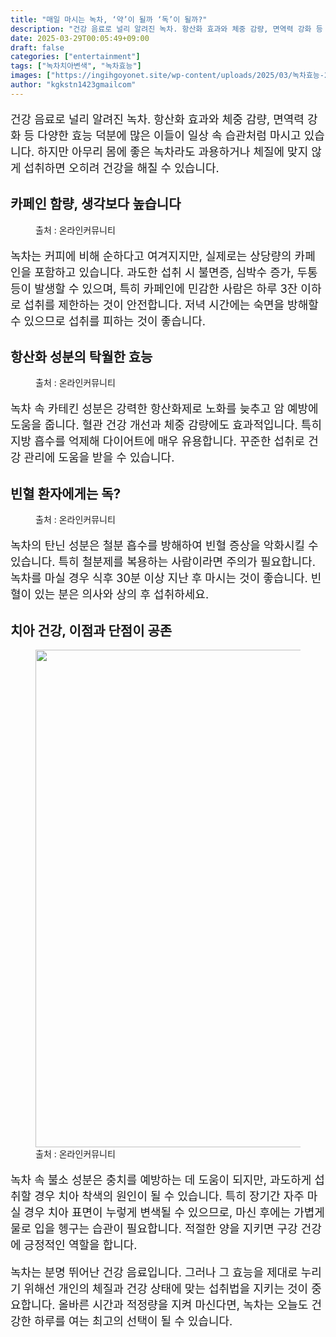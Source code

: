 ```yaml
---
title: "매일 마시는 녹차, ‘약’이 될까 ‘독’이 될까?"
description: "건강 음료로 널리 알려진 녹차. 항산화 효과와 체중 감량, 면역력 강화 등 다양한 효능 덕분에 많은 이들이 일상 속 습관처럼 마시고 있습니다. 하지만 아무리 몸에 좋은 녹차라도 과용하거나 체질에 맞지 않게 섭취하면 오히려 건강을 해칠 수 있습니다."
date: 2025-03-29T00:05:49+09:00
draft: false
categories: ["entertainment"]
tags: ["녹차치아변색", "녹차효능"]
images: ["https://ingihgoyonet.site/wp-content/uploads/2025/03/녹차효능-2-1024x683.jpg", "https://ingihgoyonet.site/wp-content/uploads/2025/03/녹차효과-683x1024.jpg", "https://ingihgoyonet.site/wp-content/uploads/2025/03/녹차부작용-1020x1024.jpg", "https://ingihgoyonet.site/wp-content/uploads/2025/03/녹차-2-683x1024.jpg"]
author: "kgkstn1423gmailcom"
---
```


<p style="font-size:18px">건강 음료로 널리 알려진 녹차. 항산화 효과와 체중 감량, 면역력 강화 등 다양한 효능 덕분에 많은 이들이 일상 속 습관처럼 마시고 있습니다. 하지만 아무리 몸에 좋은 녹차라도 과용하거나 체질에 맞지 않게 섭취하면 오히려 건강을 해칠 수 있습니다. </p> <h2 >카페인 함량, 생각보다 높습니다</h2> <figure ><img src="https://ingihgoyonet.site/wp-content/uploads/2025/03/녹차효능-2-1024x683.jpg" alt="" style="aspect-ratio:16/9;object-fit:cover"/><figcaption >출처 : 온라인커뮤니티</figcaption></figure> <p style="font-size:18px">녹차는 커피에 비해 순하다고 여겨지지만, 실제로는 상당량의 카페인을 포함하고 있습니다. 과도한 섭취 시 불면증, 심박수 증가, 두통 등이 발생할 수 있으며, 특히 카페인에 민감한 사람은 하루 3잔 이하로 섭취를 제한하는 것이 안전합니다. 저녁 시간에는 숙면을 방해할 수 있으므로 섭취를 피하는 것이 좋습니다.</p> <h2 >항산화 성분의 탁월한 효능</h2> <figure ><img src="https://ingihgoyonet.site/wp-content/uploads/2025/03/녹차효과-683x1024.jpg" alt="" style="aspect-ratio:16/9;object-fit:cover"/><figcaption >출처 : 온라인커뮤니티</figcaption></figure> <p style="font-size:18px">녹차 속 카테킨 성분은 강력한 항산화제로 노화를 늦추고 암 예방에 도움을 줍니다. 혈관 건강 개선과 체중 감량에도 효과적입니다. 특히 지방 흡수를 억제해 다이어트에 매우 유용합니다. 꾸준한 섭취로 건강 관리에 도움을 받을 수 있습니다.</p> <h2 >빈혈 환자에게는 독?</h2> <figure ><img src="https://ingihgoyonet.site/wp-content/uploads/2025/03/녹차부작용-1020x1024.jpg" alt="" style="aspect-ratio:16/9;object-fit:cover"/><figcaption >출처 : 온라인커뮤니티</figcaption></figure> <p style="font-size:18px">녹차의 탄닌 성분은 철분 흡수를 방해하여 빈혈 증상을 악화시킬 수 있습니다. 특히 철분제를 복용하는 사람이라면 주의가 필요합니다. 녹차를 마실 경우 식후 30분 이상 지난 후 마시는 것이 좋습니다. 빈혈이 있는 분은 의사와 상의 후 섭취하세요.</p> <h2 >치아 건강, 이점과 단점이 공존</h2> <figure ><img src="https://ingihgoyonet.site/wp-content/uploads/2025/03/녹차-2-683x1024.jpg" alt="" style="aspect-ratio:16/9;object-fit:cover;width:796px;height:auto"/><figcaption >출처 : 온라인커뮤니티</figcaption></figure> <p style="font-size:18px">녹차 속 불소 성분은 충치를 예방하는 데 도움이 되지만, 과도하게 섭취할 경우 치아 착색의 원인이 될 수 있습니다. 특히 장기간 자주 마실 경우 치아 표면이 누렇게 변색될 수 있으므로, 마신 후에는 가볍게 물로 입을 헹구는 습관이 필요합니다. 적절한 양을 지키면 구강 건강에 긍정적인 역할을 합니다.</p> <p style="font-size:18px">녹차는 분명 뛰어난 건강 음료입니다. 그러나 그 효능을 제대로 누리기 위해선 개인의 체질과 건강 상태에 맞는 섭취법을 지키는 것이 중요합니다. 올바른 시간과 적정량을 지켜 마신다면, 녹차는 오늘도 건강한 하루를 여는 최고의 선택이 될 수 있습니다.</p> <p style="font-size:0px">녹차 속 불소 성분은 충치를 예방하는 데 도움이 되지만, 과도하게 섭취할 경우 치아 착색의 원인이 될 수 있습니다. 특히 장기간 자주 마실 경우 치아 표면이 누렇게 변색될 수 있으므로, 마신 후에는 가볍게 물로 입을 헹구는 습관이 필요합니다. 적절한 양을 지키면 구강 건강에 긍정적인 역할을 합니다.</p>